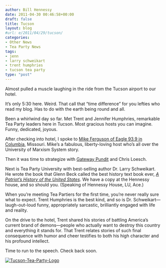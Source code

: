 ```yaml
---
author: Bill Hennessy
date: 2011-04-30 00:46:58+00:00
draft: false
title: Tucson
layout: blog
#url: e/2011/04/29/tucson/
categories:
- Other News
- Tea Party News
tags:
- jenn
- larry schweikart
- trent humphries
- tucson tea party
type: "post"
---
```


Almost pulled a muscle laughing in the ride from the Tucson airport to our hotel. 

It’s only 5:30 here. Weird. That call that “time difference” for you lefties who read my blog. Has to do with the earth being round and all.

Been a whirlwind day so far. Met Trent and Jennifer Humphries, remarkable Tea Party leaders here in Tucson. Most gracious hosts you can imagine. Funny, dedicated, joyous. 

After checking into hotel, I spoke to [Mike Ferguson of Eagle 93.9 in Columbia](https://theeagle939.com/mike-ferguson/), Missouri. Mike’s a fabulous, liberty-loving host who’s all over the University of Marxism System story. 

Then it was time to strategize with [Gateway Pundit](https://gatewaypundit.rightnetwork.com/) and Chris Loesch. 

Next is Tea Party University with best-selling author Dr. Larry Schweikart. He wrote the book that Glenn Beck called the best history text book ever, _[A Patriot’s History of the United States](https://www.patriotshistoryusa.com/)_. We have a copy at the Hennessy house, and so should you. (Speaking of Hennessy House, LU, Ace.) 

When you’re meeting Tea Partiers for the first time, you’re never really sure what to expect. Trent Humphries is the best kind, and so is Dr. Schweikart—laugh-out-loud funny, appropriately sarcastic, brilliantly engaged with life and reality. 

On the drive to the hotel, Trent shared his stories of battling America’s current brand of demons—people who actually want to destroy this country and everything it stands for. That Trent relates stories of such final consequence with humor and cheer testifies to both his high character and his profound intellect. 

Time to run to the speech. Check back soon. 

[![Tucson-Tea-Party-Logo](https://hennessysview.com/wp-content/uploads/2011/04/Tucson-Tea-Party-Logo_thumb1.jpg)
](https://hennessysview.com/wp-content/uploads/2011/04/Tucson-Tea-Party-Logo1.jpg)
